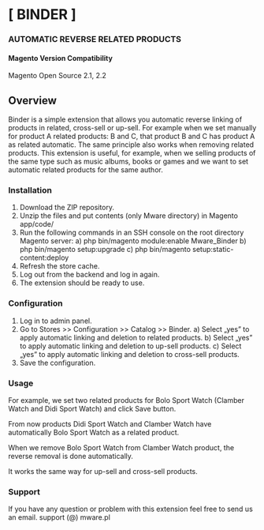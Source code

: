 # [ BINDER ]

### AUTOMATIC REVERSE RELATED PRODUCTS


#### Magento Version Compatibility
Magento Open Source 2.1, 2.2

## Overview

Binder is a simple extension that allows you automatic reverse linking of products in
related, cross-sell or up-sell. For example when we set manually for product A related
products: B and C, that product B and C has product A as related automatic. The
same principle also works when removing related products. This extension is useful,
for example, when we selling products of the same type such as music albums,
books or games and we want to set automatic related products for the same author.

### Installation


1) Download the ZIP repository.
2) Unzip the files and put contents (only Mware directory) in Magento app/code/
3) Run the following commands in an SSH console on the root directory Magento
server:
a) php bin/magento module:enable Mware_Binder
b) php bin/magento setup:upgrade
c) php bin/magento setup:static-content:deploy
4) Refresh the store cache.
5) Log out from the backend and log in again.
6) The extension should be ready to use.


### Configuration

1) Log in to admin panel.
2) Go to Stores >> Configuration >> Catalog >> Binder.
a) Select „yes” to apply automatic linking and deletion to related products.
b) Select „yes” to apply automatic linking and deletion to up-sell products.
c) Select „yes” to apply automatic linking and deletion to cross-sell products.
3) Save the configuration.

### Usage

For example, we set two related products for Bolo Sport Watch (Clamber Watch and
Didi Sport Watch) and click Save button.

From now products Didi Sport Watch and Clamber Watch have automatically Bolo
Sport Watch as a related product.


When we remove Bolo Sport Watch from Clamber Watch product, the reverse
removal is done automatically.

It works the same way for up-sell and cross-sell products.


### Support

If you have any question or problem with this extension feel free to send us an email.
support (@) mware.pl

